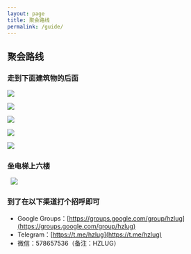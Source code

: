 ```yaml
---
layout: page
title: 聚会路线
permalink: /guide/
---
```


## 聚会路线

### 走到下面建筑物的后面

![](https://ae01.alicdn.com/kf/Hcce323d720e84be59ede906999af4b6e5.jpg)

![](https://ae01.alicdn.com/kf/H4519604a3147400eb27cfe15d7e0db19v.jpg)

![](https://ae01.alicdn.com/kf/H48c299d84a0946b082d5888abf335defL.jpg)

![](https://ae01.alicdn.com/kf/H55ba614661124e79ba7e52848f44151bE.jpg)

![](https://ae01.alicdn.com/kf/H925e5f7738304a29ad7bc5ddfeff27d0P.jpg)
 
### 坐电梯上六楼
 
![](https://ae01.alicdn.com/kf/Hd298097830454ca7b3c42a6aa2be1585n.jpg)
 
### 到了在以下渠道打个招呼即可

- Google Groups：[https://groups.google.com/group/hzlug](https://groups.google.com/group/hzlug)
- Telegram：[https://t.me/hzlug](https://t.me/hzlug)
- 微信：578657536（备注：HZLUG）




